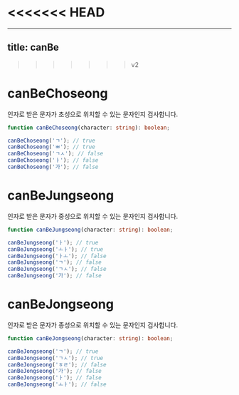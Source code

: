 <<<<<<< HEAD
=======
---
title: canBe
---

>>>>>>> v2
# canBeChoseong

인자로 받은 문자가 초성으로 위치할 수 있는 문자인지 검사합니다.

```typescript
function canBeChoseong(character: string): boolean;
```

```typescript
canBeChoseong('ㄱ'); // true
canBeChoseong('ㅃ'); // true
canBeChoseong('ㄱㅅ'); // false
canBeChoseong('ㅏ'); // false
canBeChoseong('가'); // false
```

# canBeJungseong

인자로 받은 문자가 중성으로 위치할 수 있는 문자인지 검사합니다.

```typescript
function canBeJungseong(character: string): boolean;
```

```typescript
canBeJungseong('ㅏ'); // true
canBeJungseong('ㅗㅏ'); // true
canBeJungseong('ㅏㅗ'); // false
canBeJungseong('ㄱ'); // false
canBeJungseong('ㄱㅅ'); // false
canBeJungseong('가'); // false
```

# canBeJongseong

인자로 받은 문자가 종성으로 위치할 수 있는 문자인지 검사합니다.

```typescript
function canBeJongseong(character: string): boolean;
```

```typescript
canBeJongseong('ㄱ'); // true
canBeJongseong('ㄱㅅ'); // true
canBeJongseong('ㅎㄹ'); // false
canBeJongseong('가'); // false
canBeJongseong('ㅏ'); // false
canBeJongseong('ㅗㅏ'); // false
```

